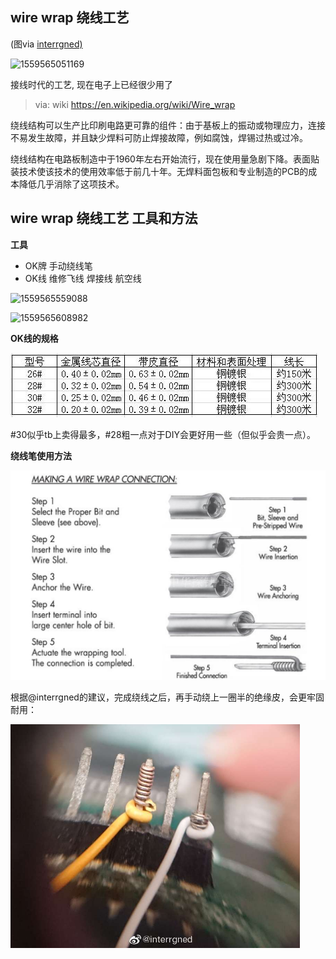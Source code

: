 ## wire wrap 绕线工艺

(图via [interrgned)](https://weibo.com/interrgned)

![1559565051169](_assets/绕线工艺/1559565051169.png)

接线时代的工艺, 现在电子上已经很少用了


>  via: wiki <https://en.wikipedia.org/wiki/Wire_wrap>

绕线结构可以生产比印刷电路更可靠的组件：由于基板上的振动或物理应力，连接不易发生故障，并且缺少焊料可防止焊接故障，例如腐蚀，焊锡过热或过冷。

绕线结构在电路板制造中于1960年左右开始流行，现在使用量急剧下降。表面贴装技术使该技术的使用效率低于前几十年。无焊料面包板和专业制造的PCB的成本降低几乎消除了这项技术。

## wire wrap 绕线工艺 工具和方法

**工具**

* OK牌 手动绕线笔
* OK线 维修飞线 焊接线 航空线

![1559565559088](_assets/绕线工艺/1559565559088.png)

![1559565608982](_assets/绕线工艺/1559565608982.png)

**OK线的规格**

![img](_assets/绕线工艺/002tSfKbgy1gr1xlikhl1j60do02vgmg02.jpg)

#30似乎tb上卖得最多，#28粗一点对于DIY会更好用一些（但似乎会贵一点）。

**绕线笔使用方法**

![img](_assets/绕线工艺/O1CN01rWhY4j1eKGK5itjwy_!!696273852.jpg)

根据@interrgned的建议，完成绕线之后，再手动绕上一圈半的绝缘皮，会更牢固耐用：

![image-20210531230436902](_assets/绕线工艺/image-20210531230436902.png)